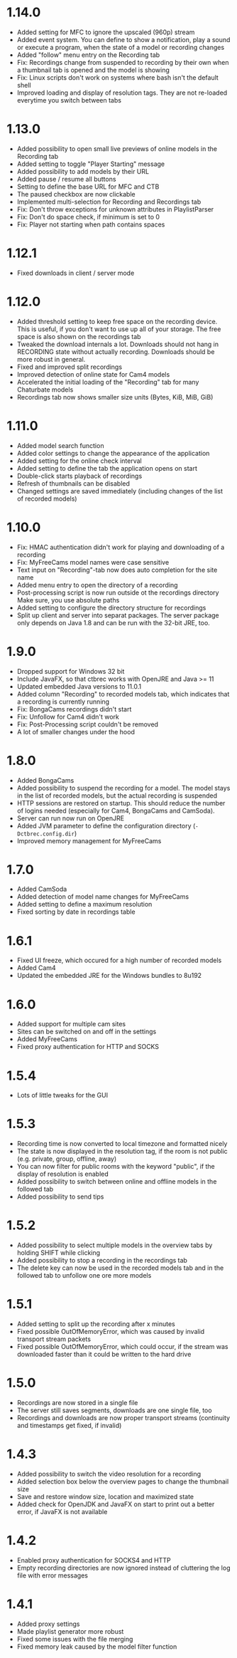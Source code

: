 1.14.0
========================
* Added setting for MFC to ignore the upscaled (960p) stream
* Added event system. You can define to show a notification, play a sound or
  execute a program, when the state of a model or recording changes
* Added "follow" menu entry on the Recording tab
* Fix: Recordings change from suspended to recording by their own when a
  thumbnail tab is opened and the model is showing
* Fix: Linux scripts don't work on systems where bash isn't the default shell
* Improved loading and display of resolution tags. They are not re-loaded
  everytime you switch between tabs

1.13.0
========================
* Added  possibility to open small live previews of online models
  in the Recording tab
* Added setting to toggle "Player Starting" message
* Added possibility to add models by their URL
* Added pause / resume all buttons
* Setting to define the base URL for MFC and CTB
* The paused checkbox are now clickable
* Implemented multi-selection for Recording and Recordings tab
* Fix: Don't throw exceptions for unknown attributes in PlaylistParser
* Fix: Don't do space check, if minimum is set to 0
* Fix: Player not starting when path contains spaces

1.12.1
========================
* Fixed downloads in client / server mode

1.12.0
========================
* Added threshold setting to keep free space on the recording device.
  This is useful, if you don't want to use up all of your storage.
  The free space is also shown on the recordings tab
* Tweaked the download internals a lot. Downloads should not hang
  in RECORDING state without actually recording. Downloads should
  be more robust in general.
* Fixed and improved split recordings
* Improved detection of online state for Cam4 models
* Accelerated the initial loading of the "Recording" tab for many
  Chaturbate models
* Recordings tab now shows smaller size units (Bytes, KiB, MiB, GiB) 

1.11.0
========================
* Added model search function
* Added color settings to change the appearance of the application
* Added setting for the online check interval
* Added setting to define the tab the application opens on start
* Double-click starts playback of recordings
* Refresh of thumbnails can be disabled
* Changed settings are saved immediately (including changes of the
  list of recorded models)

1.10.0
========================
* Fix: HMAC authentication didn't work for playing and downloading of a
  recording
* Fix: MyFreeCams model names were case sensitive
* Text input on "Recording"-tab now does auto completion for the site name
* Added menu entry to open the directory of a recording
* Post-processing script is now run outside ot the recordings directory
  Make sure, you use absolute paths
* Added setting to configure the directory structure for recordings
* Split up client and server into separat packages. The server package
  only depends on Java 1.8 and can be run with the 32-bit JRE, too.

1.9.0
========================
* Dropped support for Windows 32 bit
* Include JavaFX, so that ctbrec works with OpenJRE and Java >= 11
* Updated embedded Java versions to 11.0.1
* Added column "Recording" to recorded models tab, which indicates that
  a recording is currently running
* Fix: BongaCams recordings didn't start
* Fix: Unfollow for Cam4 didn't work
* Fix: Post-Processing script couldn't be removed
* A lot of smaller changes under the hood

1.8.0
========================
* Added BongaCams
* Added possibility to suspend the recording for a model. The model stays in
  the list of recorded models, but the actual recording is suspended
* HTTP sessions are restored on startup. This should reduce the number of 
  logins needed (especially for Cam4, BongaCams and CamSoda).
* Server can run now run on OpenJRE
* Added JVM parameter to define the configuration directory
  (``-Dctbrec.config.dir``)
* Improved memory management for MyFreeCams

1.7.0
========================
* Added CamSoda
* Added detection of model name changes for MyFreeCams
* Added setting to define a maximum resolution
* Fixed sorting by date in recordings table

1.6.1
========================
* Fixed UI freeze, which occured for a high number of recorded models
* Added Cam4
* Updated the embedded JRE for the Windows bundles to 8u192

1.6.0
========================
* Added support for multiple cam sites
* Sites can be switched on and off in the settings
* Added MyFreeCams
* Fixed proxy authentication for HTTP and SOCKS

1.5.4
========================
* Lots of little tweaks for the GUI

1.5.3
========================
* Recording time is now converted to local timezone and formatted nicely
* The state is now displayed in the resolution tag, if the room is not
  public (e.g. private, group, offline, away)
* You can now filter for public rooms with the keyword "public", if
  the display of resolution is enabled
* Added possibility to switch between online and offline models in the
  followed tab
* Added possibility to send tips

1.5.2
========================
* Added possibility to select multiple models in the overview tabs by
  holding SHIFT while clicking
* Added possibility to stop a recording in the recordings tab
* The delete key can now be used in the recorded models tab and in the 
  followed tab to unfollow one ore more models

1.5.1
========================
* Added setting to split up the recording after x minutes 
* Fixed possible OutOfMemoryError, which was caused by invalid transport
  stream packets
* Fixed possible OutOfMemoryError, which could occur, if the stream was
  downloaded faster than it could be written to the hard drive

1.5.0
========================
* Recordings are now stored in a single file
* The server still saves segments, downloads are
  one single file, too
* Recordings and downloads are now proper transport streams
  (continuity and timestamps get fixed, if invalid)

1.4.3
========================
* Added possibility to switch the video resolution for a recording
* Added selection box below the overview pages to change the thumbnail size
* Save and restore window size, location and maximized state
* Added check for OpenJDK and JavaFX on start to print out a better error,
  if JavaFX is not available

1.4.2
========================
* Enabled proxy authentication for SOCKS4 and HTTP
* Empty recording directories are now ignored instead of cluttering the log 
  file with error messages

1.4.1
========================
* Added proxy settings
* Made playlist generator more robust
* Fixed some issues with the file merging
* Fixed memory leak caused by the model filter function

